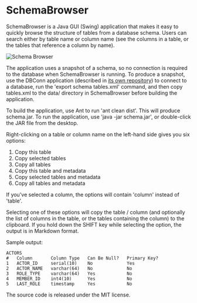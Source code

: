 # SchemaBrowser
SchemaBrowser is a Java GUI (Swing) application that makes it easy to quickly browse the structure of tables from a database schema.  Users can search either by table name or column name (see the columns in a table, or the tables that reference a column by name).

![Schema Browser](http://argonium.github.io/sb.png)

The application uses a snapshot of a schema, so no connection is required to the database when SchemaBrowser is running.  To produce a snapshot, use the DBConn application (described in [its own repository](https://github.com/argonium/dbconn)) to connect to a database, run the 'export schema tables.xml' command, and then copy tables.xml to the data/ directory in SchemaBrowser before building the application.

To build the application, use Ant to run 'ant clean dist'.  This will produce schema.jar.  To run the application, use 'java -jar schema.jar', or double-click the JAR file from the desktop.

Right-clicking on a table or column name on the left-hand side gives you six options:

1. Copy this table
1. Copy selected tables
1. Copy all tables
1. Copy this table and metadata
1. Copy selected tables and metadata
1. Copy all tables and metadata

If you've selected a column, the options will contain 'column' instead of 'table'.

Selecting one of these options will copy the table / column (and optionally the list of columns in the table, or the tables containing the column) to the clipboard.  If you hold down the SHIFT key while selecting the option, the output is in Markdown format.

Sample output:

    ACTORS
    #   Column       Column Type   Can Be Null?   Primary Key?
    1   ACTOR_ID     serial(10)    No             Yes
    2   ACTOR_NAME   varchar(64)   No             No
    3   ROLE_TYPE    varchar(64)   Yes            No
    4   MEMBER_ID    int4(10)      Yes            No
    5   LAST_ROLE    timestamp     Yes            No

The source code is released under the MIT license.
